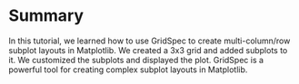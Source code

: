 # Summary

In this tutorial, we learned how to use GridSpec to create multi-column/row subplot layouts in Matplotlib. We created a 3x3 grid and added subplots to it. We customized the subplots and displayed the plot. GridSpec is a powerful tool for creating complex subplot layouts in Matplotlib.
